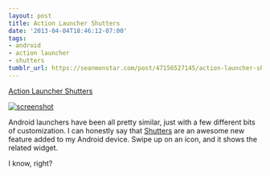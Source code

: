 ```yaml
---
layout: post
title: Action Launcher Shutters
date: '2013-04-04T18:46:12-07:00'
tags:
- android
- action launcher
- shutters
tumblr_url: https://seanmonstar.com/post/47156527145/action-launcher-shutters
---
```

[Action Launcher Shutters](https://www.youtube.com/watch?v=GJJynAG3jQQ)  

[![screenshot](https://64.media.tumblr.com/109a1d43b7041c376a5e3b1d6d6b77c2/tumblr_mkre52K9Ab1qzhan1o1_1280.png)](https://www.youtube.com/watch?v=GJJynAG3jQQ)

Android launchers have been all pretty similar, just with a few different bits of customization. I can honestly say that [Shutters](https://play.google.com/store/apps/details?id=com.chrislacy.actionlauncher.pro) are an awesome new feature added to my Android device. Swipe up on an icon, and it shows the related widget.

I know, right?

